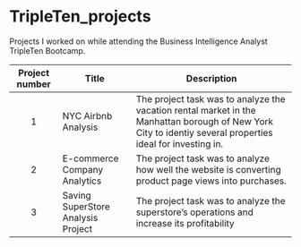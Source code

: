 # TripleTen_projects
Projects I worked on while attending the Business Intelligence Analyst TripleTen Bootcamp.


| Project number | Title | Description |
| :-----------: | ----------- |----------- |
| 1 | NYC Airbnb Analysis| The project task was to analyze the vacation rental market in the Manhattan borough of New York City to identiy several properties ideal for investing in. |
| 2 | E-commerce Company Analytics| The project task was to analyze how well the website is converting product page views into purchases. |
| 3 | Saving SuperStore Analysis Project | The project task was to analyze the superstore’s operations and increase its profitability |
